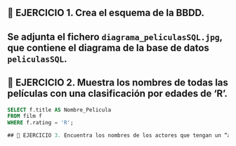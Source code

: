 ## 📘 EJERCICIO 1. Crea el esquema de la BBDD.  
Se adjunta el fichero `diagrama_peliculasSQL.jpg`, que contiene el diagrama de la base de datos `peliculasSQL`.  
---
## 📘 EJERCICIO 2. Muestra los nombres de todas las películas con una clasificación por edades de ‘Rʼ.  

```sql
SELECT f.title AS Nombre_Pelicula
FROM film f
WHERE f.rating = 'R';

## 📘 EJERCICIO 3. Encuentra los nombres de los actores que tengan un “actor_idˮ entre 30 y 40.
